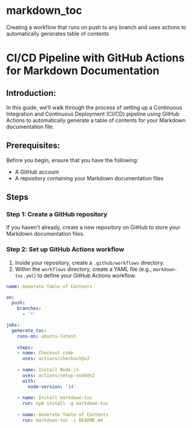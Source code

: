 # markdown_toc
Creating a workflow that runs on push to any branch and uses actions to automatically generates table of contents
# CI/CD Pipeline with GitHub Actions for Markdown Documentation

## Introduction:

In this guide, we'll walk through the process of setting up a Continuous Integration and Continuous Deployment (CI/CD) pipeline using GitHub Actions to automatically generate a table of contents for your Markdown documentation file.

## Prerequisites:

Before you begin, ensure that you have the following:

- A GitHub account
- A repository containing your Markdown documentation files

## Steps

### Step 1: Create a GitHub repository

If you haven't already, create a new repository on GitHub to store your Markdown documentation files.

### Step 2: Set up GitHub Actions workflow

1. Inside your repository, create a `.github/workflows` directory.
2. Within the `workflows` directory, create a YAML file (e.g., `markdown-toc.yml`) to define your GitHub Actions workflow.

```yaml
name: Generate Table of Contents

on:
  push:
    branches:
      - '*'

jobs:
  generate_toc:
    runs-on: ubuntu-latest
    
    steps:
    - name: Checkout code
      uses: actions/checkout@v2
      
    - name: Install Node.js
      uses: actions/setup-node@v2
      with:
        node-version: '14'
      
    - name: Install markdown-toc
      run: npm install -g markdown-toc
      
    - name: Generate Table of Contents
      run: markdown-toc -i README.md
